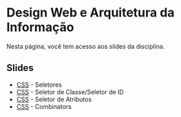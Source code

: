 # Design Web e Arquitetura da Informação

Nesta página, você tem acesso aos slides da disciplina.

## Slides

- [CSS](../slides/08_css/part1.pdf) - Seletores
- [CSS](../slides/08_css/part2.pdf) - Seletor de Classe/Seletor de ID
- [CSS](../slides/08_css/part3.pdf) - Seletor de Atributos
- [CSS](../slides/09_css/part4.pdf) - Combinators 
